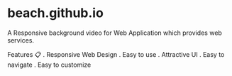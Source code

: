 # beach.github.io
A Responsive background video for Web Application which provides web services.

Features 📋
. Responsive Web Design
. Easy to use
. Attractive UI
. Easy to navigate
. Easy to customize
